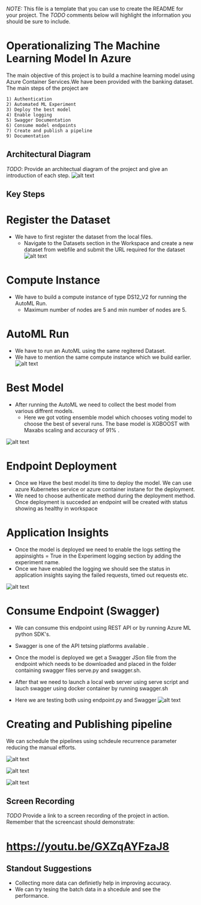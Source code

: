 *NOTE:* This file is a template that you can use to create the README for your project. The *TODO* comments below will highlight the information you should be sure to include.


# Operationalizing The Machine Learning Model In Azure

The main objective of this project is to build a machine learning model using Azure Container Services.We have been provided with the banking dataset.
The main steps of the project are

    1) Authentication
    2) Automated ML Experiment
    3) Deploy the best model
    4) Enable logging
    5) Swagger Documentation
    6) Consume model endpoints
    7) Create and publish a pipeline
    9) Documentation

## Architectural Diagram
*TODO*: Provide an architectual diagram of the project and give an introduction of each step.
![alt text](https://github.com/vaibhavirohilla741/Operationalizing-ML/blob/main/Screenshots/flowchart.png "Logo Title Text 1")

## Key Steps
   # Register the Dataset
   - We have to first register the dataset from the local files.
        - Navigate to the Datasets section in the Workspace and create a new dataset from webfile and submit the URL required for the dataset
   ![alt text](https://github.com/vaibhavirohilla741/Operationalizing-ML/blob/main/Screenshots/Dataset.png "Logo Title Text 1")<br>
   
   
   # Compute Instance 
   - We have to build a compute instance of type DS12_V2 for running the AutoML Run. 
     - Maximum number of nodes are 5 and min number of nodes are 5.
        
        
   # AutoML Run<br>
    
   - We have to run an AutoML using the same regitered Dataset.
   - We have to mention the same compute instance which we build earlier.
   ![alt text](https://github.com/vaibhavirohilla741/Operationalizing-ML/blob/main/Screenshots/AutoML%20RUN.png "Logo Title Text 1")
    
    
   # Best Model
   - After running the AutoML we need to collect the best model from various diffrent models.<br>
        - Here we got voting ensemble model which chooses voting model to choose the best of several runs. The base model is XGBOOST with Maxabs scaling and accuracy of 91%                               .
        
   ![alt text](https://github.com/vaibhavirohilla741/Operationalizing-ML/blob/main/Screenshots/Best%20Model.png "Logo Title Text 1")
   
   # Endpoint Deployment
   
   - Once we Have the best model its time to deploy the model. We can use azure Kubernetes service or azure container instane for the deployment.
   - We need to choose authenticate method during the deployment method. Once deployment is succeded an endpoint will be created with status showing as healthy in workspace
    
   # Application Insights
   
  - Once the model is deployed we need to enable the logs setting the appinsights = True in the Experiment logging section by adding the experiment name.
  - Once we have enabled the logging we should see the status in application insights saying the failed requests, timed out requests etc.
   
   
    
   ![alt text](https://github.com/vaibhavirohilla741/Operationalizing-ML/blob/main/Screenshots/Deploy.png "Logo Title Text 1")
   
  # Consume Endpoint (Swagger)
   - We can consume this endpoint using REST API or by running Azure ML python SDK's. 
   - Swagger is one of the API tetsing platforms available . 
   - Once the model is deployed we get a Swagger JSon file from the endpoint which needs to be downloaded and placed in the folder containing swagger files serve.py and swagger.sh.
  - After that we need to launch a local web server using serve script and lauch swagger using docker container by running swagger.sh
  
  - Here we are testing both using endpoint.py and Swagger
 ![alt text](https://github.com/vaibhavirohilla741/Operationalizing-ML/blob/main/Screenshots/Swagger.png "Logo Title Text 1")
  
  
  # Creating and Publishing pipeline 
  We can schedule the pipelines using schdeule recurrence parameter reducing the manual efforts.
  
  ![alt text](https://github.com/vaibhavirohilla741/Operationalizing-ML/blob/main/Screenshots/Pipeline%20in%20azure.png "Logo Title Text 1")
  
![alt text](https://github.com/vaibhavirohilla741/Operationalizing-ML/blob/main/Screenshots/Pipeline%20details.png "Logo Title Text 1")
  
![alt text](https://github.com/vaibhavirohilla741/Operationalizing-ML/blob/main/Screenshots/Run%20Complete.png "Logo Title Text 1")
  
  
        


## Screen Recording
*TODO* Provide a link to a screen recording of the project in action. Remember that the screencast should demonstrate:
# https://youtu.be/GXZqAYFzaJ8

## Standout Suggestions
* Collecting more data can definietly help in improving accuracy.
* We can try tesing the batch data in a shcedule and see the performance.


